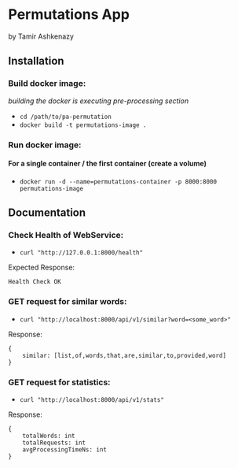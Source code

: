 # Permutations App 

by Tamir Ashkenazy

## Installation

### Build docker image:

_building the docker is executing pre-processing section_
* `cd /path/to/pa-permutation`
* `docker build -t permutations-image .`


### Run docker image:
#### For a single container / the first container (create a volume)
* `docker run -d --name=permutations-container -p 8000:8000 permutations-image`

## Documentation

### Check Health of WebService:
* `curl "http://127.0.0.1:8000/health"`

Expected Response: 
```
Health Check OK
```


### GET request for similar words:
* `curl "http://localhost:8000/api/v1/similar?word=<some_word>"`

Response:
```
{
    similar: [list,of,words,that,are,similar,to,provided,word]
}
```

### GET request for statistics:
* `curl "http://localhost:8000/api/v1/stats"`


Response:
```
{
    totalWords: int
    totalRequests: int
    avgProcessingTimeNs: int
}
```


